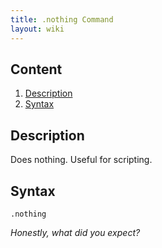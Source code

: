 ```yaml
---
title: .nothing Command
layout: wiki
---
```

## Content
  1. [Description](#description)
  2. [Syntax](#syntax)

## Description
Does nothing. Useful for scripting.

## Syntax
`.nothing`


*Honestly, what did you expect?*
